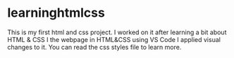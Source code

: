 # learninghtmlcss
This is my first html and css project. I worked on it after learning a bit about HTML &amp; CSS
I the webpage in HTML&CSS using VS Code
I applied visual changes to it. You can read the css styles file to learn more.

